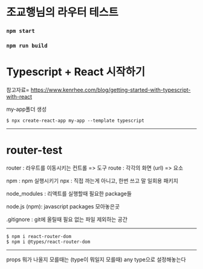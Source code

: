 # 조교행님의 라우터 테스트



### `npm start`



### `npm run build`

# Typescript + React 시작하기
참고자료=
<https://www.kenrhee.com/blog/getting-started-with-typescript-with-react>

my-app폴더 생성
```
$ npx create-react-app my-app --template typescript
```

----------------
# router-test

router : 라우트를 이동시키는 컨트롤 => 도구
route : 각각의 화면 (url) => 요소

npm : npm 실행시키기
npx : 직접 까는게 아니고, 한번 쓰고 말 일회용 패키지

node_modules : 리액트를 실행할때 필요한 package들

node.js (npm): javascript packages 모아놓은곳

.gitignore : git에 올릴때 필요 없는 파일 제외하는 공간

----------------------

```
$ npm i react-router-dom
$ npm i @types/react-router-dom
```

-------------------
props 뭐가 나올지 모를때는 (type이 뭐일지 모를때) any type으로 설정해놓는다 


